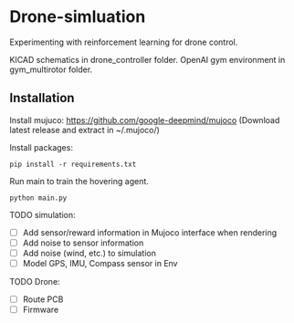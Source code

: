 # Drone-simluation

Experimenting with reinforcement learning for drone control. 

KICAD schematics in drone_controller folder.
OpenAI gym environment in gym_multirotor folder.


## Installation

Install mujuco:
https://github.com/google-deepmind/mujoco (Download latest release and extract in ~/.mujoco/)


Install packages:
```
pip install -r requirements.txt
```
Run main to train the hovering agent.
```
python main.py
```


TODO simulation:
- [ ] Add sensor/reward information in Mujoco interface when rendering
- [ ] Add noise to sensor information
- [ ] Add noise (wind, etc.) to simulation
- [ ] Model GPS, IMU, Compass sensor in Env

TODO Drone:
- [ ] Route PCB
- [ ] Firmware